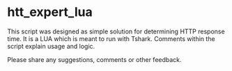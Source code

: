 # htt_expert_lua
This script was designed as simple solution for determining HTTP response time. It is a LUA which is meant to run with Tshark. Comments within the script explain usage and logic.

Please share any suggestions, comments or other feedback.
